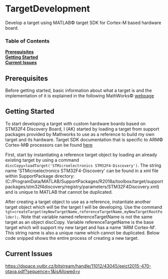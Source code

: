 # TargetDevelopment

Develop a target using MATLAB&copy; target SDK for Cortex-M based hardware board.

### Table of Contents
**[Prerequisites](#prerequisites)**<br>
**[Getting Started](#gettingstarted)**<br>
**[Current Issues](#currentissues)**<br>

## Prerequisites

Before getting started, basic information about what a target is and the implementation of it is explained in the following MathWorks&copy; [webpage](https://www.mathworks.com/help/supportpkg/armcortexm/ug/what-is-a-target.html "What Is a Target?")

## Getting Started

To start developing a target with custom hardware boards based on STM32F4 Discovery Board,
I (AK) started by loading a target from support packages provided by Mathworks to use as a
reference to build my own target and its hardware. Target SDK documentation that is specific to ARM&copy; Cortex-M&copy; processors can be found [here](https://www.mathworks.com/help/supportpkg/armcortexm/target-sdk.html "Develop a Target")

First, start by instantiating a reference target object by loading an already existing target by using a command `discCopy=loadTarget('STMicroelectronics STM32F4-Discovery')`. The string name 'STMicroelectronics STM32F4-Discovery' can be found in a xml file within SupportPackage directory: (C:/ProgramData/MATLAB/SupportPackages/R2018a/toolbox/target/supportpackages/stm32f4discovery/registry/parameters/STM32F4Discovery.xml) and is unique to MATLAB that cannot be duplicated.

After creating a target object to use as a reference, instantiate another target object which will be the target I will be developing.
Use the command `tgt=createTarget(myNewTargetName,referenceTargetName,myNewTargetRootFolder);`. Note that variable named referenceTargetName is not the same target as an object discCopy. Variable referenceTargetName is the base target which will support my new target and has a name 'ARM Cortex-M'. This string name is also a unique name which cannot be duplicated.
Below code snipped shows the entire process of creating a new target.




## Current Issues






https://dspace.vutbr.cz/bitstream/handle/11012/43045/eeict2015-470-otava.pdf?sequence=1&isAllowed=y
